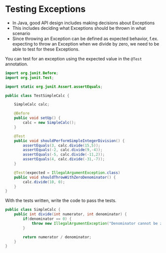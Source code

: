 # Testing Exceptions

* In Java, good API design includes making decisions about Exceptions
* This includes deciding what Exceptions should be thrown in what scenario
* Since throwing an Exception can be defined as expected behavior, f.ex. expecting to throw an Exception when we divide by zero, we need to be able to test for these Exceptions.

You can test for an exception using the expected value in the `@Test` annotation.

```java
import org.junit.Before;
import org.junit.Test;

import static org.junit.Assert.assertEquals;

public class TestSimpleCalc {

    SimpleCalc calc;

    @Before
    public void setUp() {
        calc = new SimpleCalc();
    }

    @Test
    public void shouldPerformSimpleIntegerDivision() {
        assertEquals(3, calc.divide(15,5));
        assertEquals(-2, calc.divide(9,-4));
        assertEquals(-5, calc.divide(-11,2));
        assertEquals(4, calc.divide(-31,-7));
    }

    @Test(expected = IllegalArgumentException.class)
    public void shouldThrowWithZeroDenominator() {
        calc.divide(10, 0);
    }
}
```

With the tests written, write the code to pass the tests.

```java
public class SimpleCalc {
    public int divide(int numerator, int denominator) {
        if(denominator == 0) {
            throw new IllegalArgumentException("Denominator cannot be zero");
        }

        return numerator / denominator;
    }
}
```

